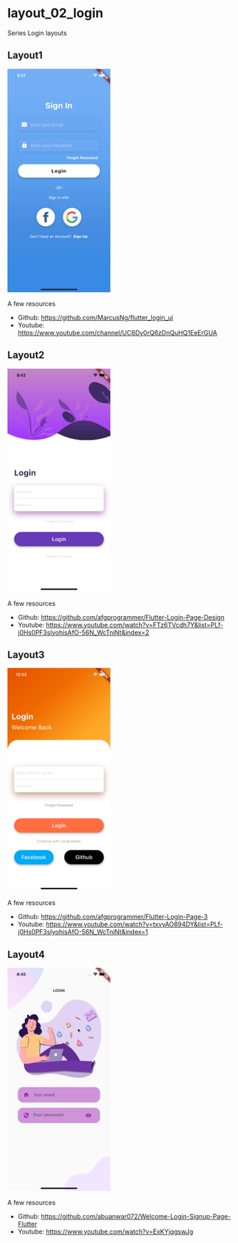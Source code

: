 # layout_02_login

Series Login layouts

## Layout1

<img src="https://raw.githubusercontent.com/hieuphan94/flutter-layouts/master/layout_02_login/assets/screenshot/layout-login1.png" height="500em" />

A few resources

- Github: https://github.com/MarcusNg/flutter_login_ui
- Youtube: https://www.youtube.com/channel/UC6Dy0rQ6zDnQuHQ1EeErGUA

## Layout2

<img src="https://raw.githubusercontent.com/hieuphan94/flutter-layouts/master/layout_02_login/assets/screenshot/layout-login2.png" height="500em" />

A few resources

- Github: https://github.com/afgprogrammer/Flutter-Login-Page-Design
- Youtube: https://www.youtube.com/watch?v=FTz6TVcdh7Y&list=PLf-j0Hs0PF3sIyohisAfO-56N_WcTniNt&index=2


## Layout3

<img src="https://raw.githubusercontent.com/hieuphan94/flutter-layouts/master/layout_02_login/assets/screenshot/layout-login-3.png" height="500em" />

A few resources

- Github: https://github.com/afgprogrammer/Flutter-Login-Page-3
- Youtube: https://www.youtube.com/watch?v=txvyAO894DY&list=PLf-j0Hs0PF3sIyohisAfO-56N_WcTniNt&index=1


## Layout4

<img src="https://raw.githubusercontent.com/hieuphan94/flutter-layouts/master/layout_02_login/assets/screenshot/layout-login-4.png" height="500em" />

A few resources

- Github: https://github.com/abuanwar072/Welcome-Login-Signup-Page-Flutter
- Youtube: https://www.youtube.com/watch?v=ExKYjqgswJg
